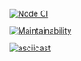[![Node CI](https://github.com/Andrey2gri/frontend-project-lvl1/workflows/Node%20CI/badge.svg)](https://github.com/Andrey2gri/frontend-project-lvl1/actions)

[![Maintainability](https://api.codeclimate.com/v1/badges/a99a88d28ad37a79dbf6/maintainability)](https://codeclimate.com/github/codeclimate/codeclimate/maintainability)

[![asciicast](https://asciinema.org/a/t0jrJd6xeWB833pMQmPsaX8fr.svg)](https://asciinema.org/a/t0jrJd6xeWB833pMQmPsaX8fr)
